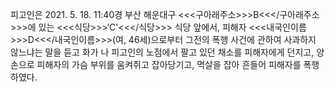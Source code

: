 피고인은 2021. 5. 18. 11:40경 부산 해운대구 <<<구아래주소>>>B<<</구아래주소>>>에 있는 <<<식당>>>‘C'<<</식당>>> 식당 앞에서, 피해자 <<<내국인이름>>>D<<</내국인이름>>>(여, 46세)으로부터 그전의 폭행 사건에 관하여 사과하지 않느냐는 말을 듣고 화가 나 피고인의 노점에서 팔고 있던 채소를 피해자에게 던지고, 양손으로 피해자의 가슴 부위를 움켜쥐고 잡아당기고, 멱살을 잡아 흔들어 피해자를 폭행하였다.
